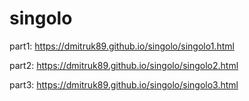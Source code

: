 # singolo

part1: https://dmitruk89.github.io/singolo/singolo1.html

part2: https://dmitruk89.github.io/singolo/singolo2.html

part3: https://dmitruk89.github.io/singolo/singolo3.html
